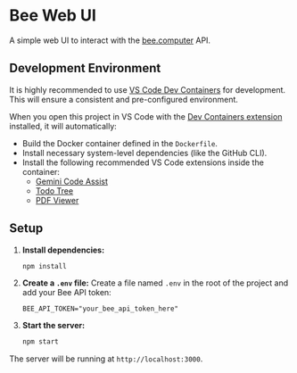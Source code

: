 # Bee Web UI

A simple web UI to interact with the [bee.computer](https://bee.computer/) API.

## Development Environment

It is highly recommended to use [VS Code Dev Containers](https://code.visualstudio.com/docs/devcontainers/containers) for development. This will ensure a consistent and pre-configured environment.

When you open this project in VS Code with the [Dev Containers extension](https://marketplace.visualstudio.com/items?itemName=ms-vscode-remote.remote-containers) installed, it will automatically:

*   Build the Docker container defined in the `Dockerfile`.
*   Install necessary system-level dependencies (like the GitHub CLI).
*   Install the following recommended VS Code extensions inside the container:
    *   [Gemini Code Assist](https://marketplace.visualstudio.com/items?itemName=google.geminicodeassist)
    *   [Todo Tree](https://marketplace.visualstudio.com/items?itemName=Gruntfuggly.todo-tree)
    *   [PDF Viewer](https://marketplace.visualstudio.com/items?itemName=brave.vscode-pdf)

## Setup

1.  **Install dependencies:**
    ```bash
    npm install
    ```

2.  **Create a `.env` file:**
    Create a file named `.env` in the root of the project and add your Bee API token:
    ```
    BEE_API_TOKEN="your_bee_api_token_here"
    ```

3.  **Start the server:**
    ```bash
    npm start
    ```

The server will be running at `http://localhost:3000`.